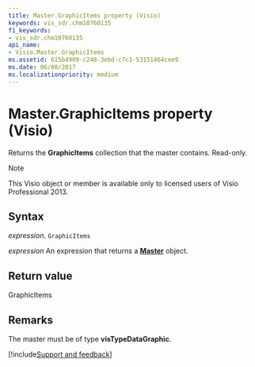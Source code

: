 ```yaml
---
title: Master.GraphicItems property (Visio)
keywords: vis_sdr.chm10760135
f1_keywords:
- vis_sdr.chm10760135
api_name:
- Visio.Master.GraphicItems
ms.assetid: 615b4909-c248-3ebd-c7c1-53151464cee9
ms.date: 06/08/2017
ms.localizationpriority: medium
---
```



# Master.GraphicItems property (Visio)

Returns the **GraphicItems** collection that the master contains. Read-only.


> [!NOTE] 
> This Visio object or member is available only to licensed users of Visio Professional 2013.


## Syntax

_expression_. `GraphicItems`

 _expression_ An expression that returns a **[Master](Visio.Master.md)** object.


## Return value

GraphicItems


## Remarks

The master must be of type **visTypeDataGraphic**.

[!include[Support and feedback](~/includes/feedback-boilerplate.md)]